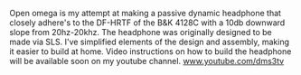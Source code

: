 Open omega is my attempt at making a passive dynamic headphone that closely adhere's to the DF-HRTF of the B&K 4128C with a 10db downward slope from 20hz-20khz.
The headphone was originally designed to be made via SLS. I've simplified elements of the design and assembly, making it easier to build at home.
Video instructions on how to build the headphone will be available soon on my youtube channel. www.youtube.com/dms3tv
